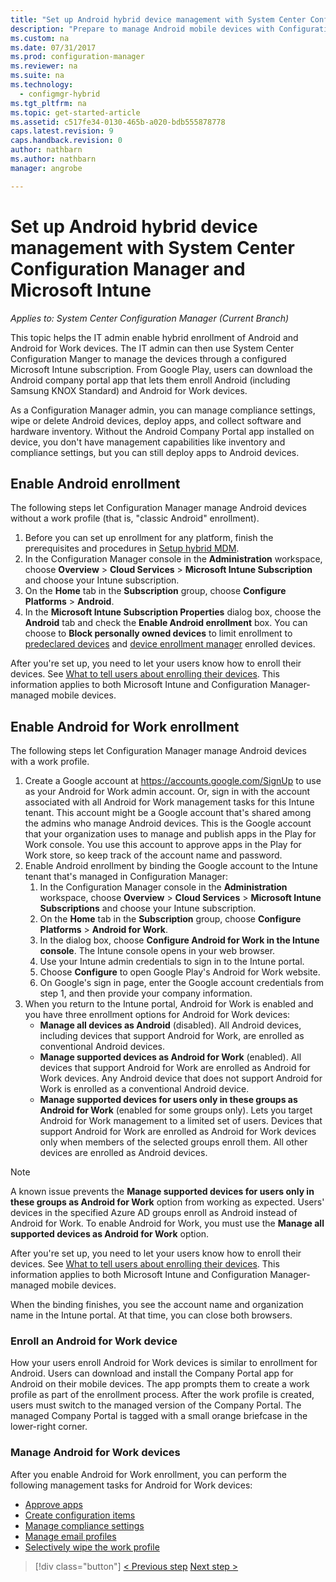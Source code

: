 ```yaml
---
title: "Set up Android hybrid device management with System Center Configuration Manager and Microsoft Intune | Microsoft Docs"
description: "Prepare to manage Android mobile devices with Configuration Manager and Intune."
ms.custom: na
ms.date: 07/31/2017
ms.prod: configuration-manager
ms.reviewer: na
ms.suite: na
ms.technology:
  - configmgr-hybrid
ms.tgt_pltfrm: na
ms.topic: get-started-article
ms.assetid: c517fe34-0130-465b-a020-bdb555878778
caps.latest.revision: 9
caps.handback.revision: 0
author: nathbarn
ms.author: nathbarn
manager: angrobe

---
```

# Set up Android hybrid device management with System Center Configuration Manager and Microsoft Intune

*Applies to: System Center Configuration Manager (Current Branch)*

This topic helps the IT admin enable hybrid enrollment of Android and Android for Work devices. The IT admin can then use System Center Configuration Manger to manage the devices through a configured Microsoft Intune subscription. From Google Play, users can download the Android company portal app that lets them enroll Android (including Samsung KNOX Standard) and Android for Work devices.

As a Configuration Manager admin, you can manage compliance settings, wipe or delete Android devices, deploy apps, and collect software and hardware inventory. Without the Android Company Portal app installed on device, you don't have management capabilities like inventory and compliance settings, but you can still deploy apps to Android devices.  

## Enable Android enrollment  
The following steps let Configuration Manager manage Android devices without a work profile (that is, "classic Android" enrollment).

1. Before you can set up enrollment for any platform, finish the prerequisites and procedures in [Setup hybrid MDM](setup-hybrid-mdm.md).  
2. In the Configuration Manager console in the **Administration** workspace, choose **Overview** > **Cloud Services** > **Microsoft Intune Subscription** and choose your Intune subscription.  
3. On the **Home** tab in the **Subscription** group, choose **Configure Platforms** > **Android**.  
4. In the **Microsoft Intune Subscription Properties** dialog box, choose the **Android** tab and check the **Enable Android enrollment** box.  You can choose to **Block personally owned devices** to limit enrollment to [predeclared devices](predeclare-devices-with-hardware-id.md) and [device enrollment manager](enroll-devices-with-device-enrollment-manager.md) enrolled devices.

 After you're set up, you need to let your users know how to enroll their devices. See [What to tell users about enrolling their devices](https://docs.microsoft.com/intune/deploy-use/what-to-tell-your-end-users-about-using-microsoft-intune). This information applies to both Microsoft Intune and Configuration Manager-managed mobile devices.

## Enable Android for Work enrollment
The following steps let Configuration Manager manage Android devices with a work profile.

1. Create a Google account at https://accounts.google.com/SignUp to use as your Android for Work admin account. Or, sign in with the account associated with all Android for Work management tasks for this Intune tenant. This account might be a Google account that's shared among the admins who manage Android devices. This is the Google account that your organization uses to manage and publish apps in the Play for Work console. You use this account to approve apps in the Play for Work store, so keep track of the account name and password.
2. Enable Android enrollment by binding the Google account to the Intune tenant that's managed in Configuration Manager:
   1. In the Configuration Manager console in the **Administration** workspace, choose **Overview** > **Cloud Services** > **Microsoft Intune Subscriptions** and choose your Intune subscription.
   2. On the **Home** tab in the **Subscription** group, choose **Configure Platforms** > **Android for Work**.
   3. In the dialog box, choose **Configure Android for Work in the Intune console**. The Intune console opens in your web browser.
   4. Use your Intune admin credentials to sign in to the Intune portal.
   5. Choose **Configure** to open Google Play's Android for Work website.
   6. On Google's sign in page, enter the Google account credentials from step 1, and then provide your company information.
3. When you return to the Intune portal, Android for Work is enabled and you have three enrollment options for Android for Work devices:
   - **Manage all devices as Android** (disabled). All Android devices, including devices that support Android for Work, are enrolled as conventional Android devices.
   - **Manage supported devices as Android for Work** (enabled). All devices that support Android for Work are enrolled as Android for Work devices. Any Android device that does not support Android for Work is enrolled as a conventional Android device.
   - **Manage supported devices for users only in these groups as Android for Work** (enabled for some groups only). Lets you target Android for Work management to a limited set of users. Devices that support Android for Work are enrolled as Android for Work devices only when members of the selected groups enroll them. All other devices are enrolled as Android devices.

> [!NOTE]
> A known issue prevents the **Manage supported devices for users only in these groups as Android for Work** option from working as expected. Users' devices in the specified Azure AD groups enroll as Android instead of Android for Work. To enable Android for Work, you must use the **Manage all supported devices as Android for Work** option.


After you're set up, you need to let your users know how to enroll their devices. See [What to tell users about enrolling their devices](https://docs.microsoft.com/intune/deploy-use/what-to-tell-your-end-users-about-using-microsoft-intune). This information applies to both Microsoft Intune and Configuration Manager-managed mobile devices.

When the binding finishes, you see the account name and organization name in the Intune portal. At that time, you can close both browsers.

### Enroll an Android for Work device
How your users enroll Android for Work devices is similar to enrollment for Android. Users can download and install the Company Portal app for Android on their mobile devices. The app prompts them to create a work profile as part of the enrollment process. After the work profile is created, users must switch to the managed version of the Company Portal. The managed Company Portal is tagged with a small orange briefcase in the lower-right corner.

### Manage Android for Work devices
After you enable Android for Work enrollment, you can perform the following management tasks for Android for Work devices:
- [Approve apps](/sccm/mdm/deploy-use/creating-android-applications#approve-and-deploy-android-for-work-apps)
- [Create configuration items](/sccm/mdm/deploy-use/create-configuration-items-for-android-for-work-devices-managed-without-the-client)
- [Manage compliance settings](/sccm/mdm/deploy-use/create-configuration-items-for-android-for-work-devices-managed-without-the-client)
- [Manage email profiles](/sccm/mdm/deploy-use/create-exchange-activesync-profiles)
- [Selectively wipe the work profile](/sccm/mdm/deploy-use/wipe-lock-reset-devices#selective-wipe)

> [!div class="button"]
[< Previous step](create-service-connection-point.md)  [Next step >](set-up-additional-management.md)
